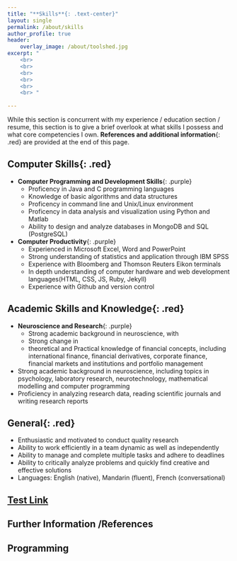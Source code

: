 ```yaml
---
title: "**Skills**{: .text-center}"
layout: single
permalink: /about/skills
author_profile: true
header:
    overlay_image: /about/toolshed.jpg
excerpt: "
    <br>
    <br>
    <br>
    <br>
    <br>
    <br> "
    
---
```


While this section is concurrent with my experience / education section / resume, this section is to give a brief overlook at what skills I possess and what core competencies I own. **References and additional information**{: .red} are provided at the end of this page. 

## **Computer Skills**{: .red}
  - **Computer Programming and Development Skills**{: .purple}
      - Proficency in Java and C programming languages 
      - Knowledge of basic algorithms and data structures
      - Proficency in command line and Unix/Linux environment
      - Proficency in data analysis and visualization using Python and Matlab
      - Ability to design and analyze databases in MongoDB and SQL (PostgreSQL)
  - **Computer Productivity**{: .purple}
      - Experienced in Microsoft Excel, Word and PowerPoint
      - Strong understanding of statistics and application through IBM SPSS 
      - Experience with Bloomberg and Thomson Reuters Eikon terminals 
      - In depth understanding of computer hardware and web development languages(HTML, CSS, JS, Ruby, Jekyll)
      - Experience with Github and version control

##  **Academic Skills and Knowledge**{: .red}
  - **Neuroscience and Research**{: .purple}
      - Strong academic background in neuroscience, with 
      - Strong change in 
    - theoretical and Practical knowledge of financial concepts, including international finance, financial derivatives, corporate finance, financial markets and institutions and portfolio management 
  - Strong academic background in neuroscience, including topics in psychology, laboratory research, neurotechnology, mathematical modelling and computer programming 
  - Proficiency in analyzing research data, reading scientific journals and writing research reports


##  **General**{: .red}
  - Enthusiastic and motivated to conduct quality research
  - Ability to work efficiently in a team dynamic as well as independently
  - Ability to manage and complete multiple tasks and adhere to deadlines 
  - Ability to critically analyze problems and quickly find creative and effective solutions
  - Languages: English (native), Mandarin (fluent), French (conversational)

## [Test Link](/about/skills/#programming)


## Further Information /References
##  Programming 


